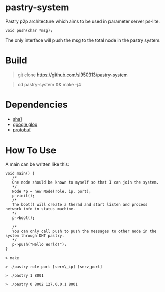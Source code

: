 # pastry-system
Pastry p2p architecture which aims to be used in parameter server ps-lite.

```
void push(char *msg);
```
The only interface will push the msg to the total node in the pastry system.

# Build
   
> git clone https://github.com/sl950313/pastry-system

> cd pastry-system && make -j4

# Dependencies

- [sha1](https://github.com/vog/sha1)
- [google glog](https://github.com/google/glog)
- [protobuf](https://github.com/google/protobuf)

# How To Use 

A main can be written like this:
```
void main() {
   /*
   One node should be known to myself so that I can join the system.
   */
   Node *p = new Node(role, ip, port);
   p->init();
   /*
   The boot() will create a therad and start listen and process network info in status machine.
   */
   p->boot();

   /*
   You can only call push to push the messages to other node in the system through DHT pastry.
   */
   p->push("Hello World!");
}
```

```
> make 

> ./pastry role port [serv\_ip] [serv_port] 

> ./pastry 1 8001 

> ./pastry 0 8002 127.0.0.1 8001
```



